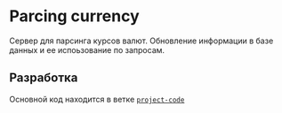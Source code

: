# Parcing currency 
Сервер для парсинга курсов валют. Обновление информации в базе данных и ее испоьзование по запросам.



## Разработка

Основной код находится в ветке [`project-code`](https://github.com/Artynskij/currency-server/tree/dev)
